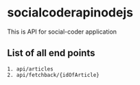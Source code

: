 # socialcoderapinodejs

This is API for social-coder application 

## List of all end points

    1. api/articles
    2. api/fetchback/{idOfArticle}